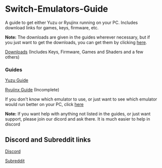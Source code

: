 # Switch-Emulators-Guide
A guide to get either Yuzu or Ryujinx running on your PC. Includes download links for games, keys, firmware, etc. 

**Note:** The downloads are given in the guides wherever necessary, but if you just want to get the downloads, you can get them by clicking [here](https://github.com/Abd-007/Switch-Emulators-Guide/blob/main/Links.md).

[Downloads](https://github.com/Abd-007/Switch-Emulators-Guide/blob/main/Links.md) (Includes Keys, Firmware, Games and Shaders and a few others)

### Guides

[Yuzu Guide](https://github.com/Abd-007/Switch-Emulators-Guide/blob/main/Yuzu.md)

[Ryujinx Guide](https://github.com/Abd-007/Switch-Emulators-Guide/blob/main/Ryujinx.md) (Incomplete)

If you don't know which emulator to use, or just want to see which emulator would run better on your PC, click [here](https://github.com/Abd-007/Switch-Emulators-Guide/blob/main/Selection/OS.md)

**Note:** If you want help with anything not listed in the guides, or just want support, please join our dicord and ask there. It is much easier to help in discord

## Discord and Subreddit links

[Discord](https://discord.gg/NF38g3ENVc)

[Subreddit](https://www.reddit.com/r/NewYuzuPiracy/)
